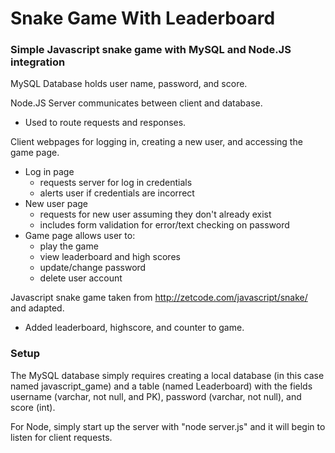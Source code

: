 # Snake Game With Leaderboard
### Simple Javascript snake game with MySQL and Node.JS integration

MySQL Database holds user name, password, and score.

Node.JS Server communicates between client and database.
* Used to route requests and responses.


Client webpages for logging in, creating a new user, and accessing the game page.
* Log in page
	* requests server for log in credentials
	* alerts user if credentials are incorrect
* New user page
	* requests for new user assuming they don't already exist
	* includes form validation for error/text checking on password
* Game page allows user to:
    * play the game
    * view leaderboard and high scores
    * update/change password
    * delete user account

Javascript snake game taken from http://zetcode.com/javascript/snake/ and adapted.
* Added leaderboard, highscore, and counter to game.

### Setup

The MySQL database simply requires creating a local database (in this case named javascript_game)
and a table (named Leaderboard) with the fields username (varchar, not null, and PK), password (varchar, not null), and score (int).

For Node, simply start up the server with "node server.js" and it will begin to listen for client requests.
